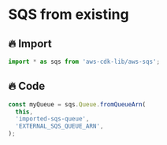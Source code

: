 # SQS from existing

## 🔥 Import

```typescript
import * as sqs from 'aws-cdk-lib/aws-sqs';
```

## 🔥 Code

```typescript
const myQueue = sqs.Queue.fromQueueArn(
  this,
  'imported-sqs-queue',
  'EXTERNAL_SQS_QUEUE_ARN',
);
```
